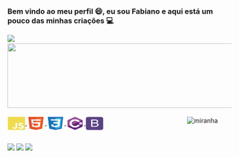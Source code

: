 ### Bem vindo ao meu perfil 😄, eu sou Fabiano e aqui está um pouco das minhas criações 💻

<div>
  <a href="https://github.com/Fabe-Yato">
  <img height="145em" src="https://github-readme-stats.vercel.app/api?username=fabe-yato&show_icons=true&theme=dark&include_all_commits=true&count_private=true"/>
  <img height="145em" width="540" src="https://github-readme-stats.vercel.app/api/top-langs/?username=fabe-yato&layout=compact&langs_count=7&theme=dark"/>
</div>

  <div style="display: inline_block"><br>
  <img align="center" alt="Fabe-Js" height="30" width="40" src="https://raw.githubusercontent.com/devicons/devicon/master/icons/javascript/javascript-plain.svg">
  <img align="center" alt="Fabe-HTML" height="30" width="40" src="https://raw.githubusercontent.com/devicons/devicon/master/icons/html5/html5-original.svg">
  <img align="center" alt="Fabe-CSS" height="30" width="40" src="https://raw.githubusercontent.com/devicons/devicon/master/icons/css3/css3-original.svg">
  <img align="center" alt="Fabe-Csharp" height="30" width="40" src="https://raw.githubusercontent.com/devicons/devicon/master/icons/csharp/csharp-original.svg">
  <img align="center" alt="Fabe-Bootstrap" height="30" width="40" src="https://github.com/devicons/devicon/blob/master/icons/bootstrap/bootstrap-plain.svg">
  <img align="right" width="100" alt="miranha" src="https://pa1.narvii.com/6825/9cc0360193a613faa76abf06da7b6f27a3ef4f09_128.gif">
</div>
  
##
 
<div> 
  <a href="https://instagram.com/fabe__oliveira" target="_blank"><img src="https://img.shields.io/badge/-Instagram-%23E4405F?style=for-the-badge&logo=instagram&logoColor=white" target="_blank"></a>
  <a href = "fabibinho2@gmail.com"><img src="https://img.shields.io/badge/-Gmail-%23333?style=for-the-badge&logo=gmail&logoColor=white" target="_blank"></a>
  <a href="https://www.linkedin.com/in/fabiano-ferreira-84a321217/" target="_blank"><img src="https://img.shields.io/badge/-LinkedIn-%230077B5?style=for-the-badge&logo=linkedin&logoColor=white" target="_blank"></a> 
 
</div>
